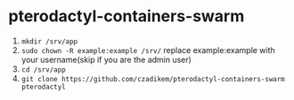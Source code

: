 # pterodactyl-containers-swarm

1.  ```mkdir /srv/app```
2.  ```sudo chown -R example:example /srv/```  replace example:example with your username(skip if you are the admin user)
3.  ```cd /srv/app```
4.  ```git clone https://github.com/czadikem/pterodactyl-containers-swarm pterodactyl```
